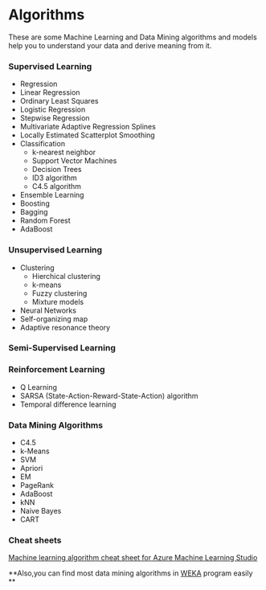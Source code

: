 # Algorithms
These are some Machine Learning and Data Mining algorithms and models help you to understand your data and derive meaning from it.

### Supervised Learning
- Regression
 - Linear Regression 
 - Ordinary Least Squares
 - Logistic Regression
 - Stepwise Regression
 - Multivariate Adaptive Regression Splines 
  - Locally Estimated Scatterplot Smoothing 
- Classification
  - k-nearest neighbor
  - Support Vector Machines
  - Decision Trees 
   - ID3 algorithm
   - C4.5 algorithm
- Ensemble Learning
 - Boosting
 - Bagging
 - Random Forest
 - AdaBoost

### Unsupervised Learning
- Clustering
  - Hierchical clustering
  - k-means
  - Fuzzy clustering
  - Mixture models
- Neural Networks
 - Self-organizing map
 - Adaptive resonance theory

### Semi-Supervised Learning
### Reinforcement Learning
- Q Learning
- SARSA (State-Action-Reward-State-Action) algorithm
- Temporal difference learning

### Data Mining Algorithms
 * C4.5
 * k-Means
 * SVM
 * Apriori
 * EM
 * PageRank
 * AdaBoost
 * kNN
 * Naive Bayes
 * CART
 
 ### Cheat sheets
 [Machine learning algorithm cheat sheet for Azure Machine Learning Studio](https://docs.microsoft.com/en-us/azure/machine-learning/studio/algorithm-cheat-sheet)
 
**Also,you can find most data mining algorithms in [WEKA](http://www.cs.waikato.ac.nz/ml/weka/) program easily **


